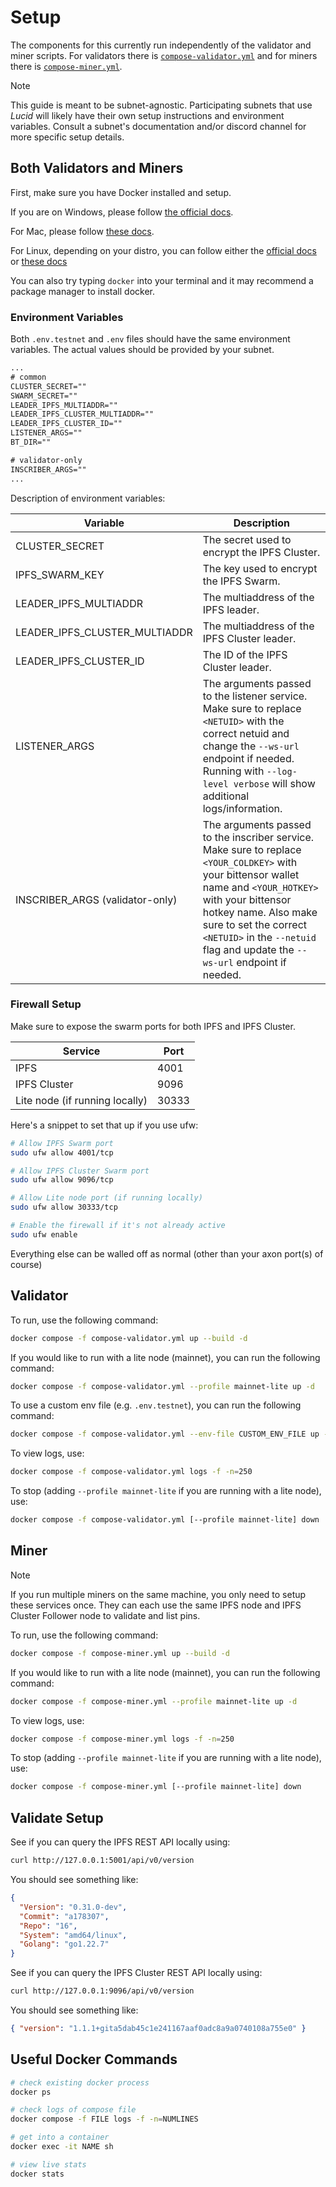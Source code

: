 # Setup

The components for this currently run independently of the validator and miner scripts. For validators there is [`compose-validator.yml`](../compose-validator.yml) and for miners there is [`compose-miner.yml`](../compose-miner.yml).

> [!NOTE]
> This guide is meant to be subnet-agnostic. Participating subnets that use _Lucid_ will likely have their own setup instructions and environment variables. Consult a subnet's documentation and/or discord channel for more specific setup details.

## Both Validators and Miners

First, make sure you have Docker installed and setup.

If you are on Windows, please follow [the official docs](https://docs.docker.com/desktop/install/windows-install/).

For Mac, please follow [these docs](https://docs.docker.com/desktop/install/mac-install/).

For Linux, depending on your distro, you can follow either the [official docs](https://docs.docker.com/engine/install/ubuntu/#install-using-the-repository) or [these docs](https://docs.sevenbridges.com/docs/install-docker-on-linux)

You can also try typing `docker` into your terminal and it may recommend a package manager to install docker.

### Environment Variables

Both `.env.testnet` and `.env` files should have the same environment variables. The actual values should be provided by your subnet.

```txt
...
# common
CLUSTER_SECRET=""
SWARM_SECRET=""
LEADER_IPFS_MULTIADDR=""
LEADER_IPFS_CLUSTER_MULTIADDR=""
LEADER_IPFS_CLUSTER_ID=""
LISTENER_ARGS=""
BT_DIR=""

# validator-only
INSCRIBER_ARGS=""
...
```

Description of environment variables:

| Variable                        | Description                                                                                                                                                                                                                                                                                 |
| ------------------------------- | ------------------------------------------------------------------------------------------------------------------------------------------------------------------------------------------------------------------------------------------------------------------------------------------- |
| CLUSTER_SECRET                  | The secret used to encrypt the IPFS Cluster.                                                                                                                                                                                                                                                |
| IPFS_SWARM_KEY                  | The key used to encrypt the IPFS Swarm.                                                                                                                                                                                                                                                     |
| LEADER_IPFS_MULTIADDR           | The multiaddress of the IPFS leader.                                                                                                                                                                                                                                                        |
| LEADER_IPFS_CLUSTER_MULTIADDR   | The multiaddress of the IPFS Cluster leader.                                                                                                                                                                                                                                                |
| LEADER_IPFS_CLUSTER_ID          | The ID of the IPFS Cluster leader.                                                                                                                                                                                                                                                          |
| LISTENER_ARGS                   | The arguments passed to the listener service. Make sure to replace `<NETUID>` with the correct netuid and change the `--ws-url` endpoint if needed. Running with `--log-level verbose` will show additional logs/information.                                                               |
| INSCRIBER_ARGS (validator-only) | The arguments passed to the inscriber service. Make sure to replace `<YOUR_COLDKEY>` with your bittensor wallet name and `<YOUR_HOTKEY>` with your bittensor hotkey name. Also make sure to set the correct `<NETUID>` in the `--netuid` flag and update the `--ws-url` endpoint if needed. |

### Firewall Setup

Make sure to expose the swarm ports for both IPFS and IPFS Cluster.

| Service                        | Port  |
| ------------------------------ | ----- |
| IPFS                           | 4001  |
| IPFS Cluster                   | 9096  |
| Lite node (if running locally) | 30333 |

Here's a snippet to set that up if you use ufw:

```bash
# Allow IPFS Swarm port
sudo ufw allow 4001/tcp

# Allow IPFS Cluster Swarm port
sudo ufw allow 9096/tcp

# Allow Lite node port (if running locally)
sudo ufw allow 30333/tcp

# Enable the firewall if it's not already active
sudo ufw enable
```

Everything else can be walled off as normal (other than your axon port(s) of course)

## Validator

To run, use the following command:

```bash
docker compose -f compose-validator.yml up --build -d
```

If you would like to run with a lite node (mainnet), you can run the following command:

```bash
docker compose -f compose-validator.yml --profile mainnet-lite up -d
```

To use a custom env file (e.g. `.env.testnet`), you can run the following command:

```bash
docker compose -f compose-validator.yml --env-file CUSTOM_ENV_FILE up --build -d
```

To view logs, use:

```bash
docker compose -f compose-validator.yml logs -f -n=250
```

To stop (adding `--profile mainnet-lite` if you are running with a lite node), use:

```bash
docker compose -f compose-validator.yml [--profile mainnet-lite] down
```

## Miner

> [!NOTE]
> If you run multiple miners on the same machine, you only need to setup these services once. They can each use the same IPFS node and IPFS Cluster Follower node to validate and list pins.

To run, use the following command:

```bash
docker compose -f compose-miner.yml up --build -d
```

If you would like to run with a lite node (mainnet), you can run the following command:

```bash
docker compose -f compose-miner.yml --profile mainnet-lite up -d
```

To view logs, use:

```bash
docker compose -f compose-miner.yml logs -f -n=250
```

To stop (adding `--profile mainnet-lite` if you are running with a lite node), use:

```bash
docker compose -f compose-miner.yml [--profile mainnet-lite] down
```

## Validate Setup

See if you can query the IPFS REST API locally using:

```bash
curl http://127.0.0.1:5001/api/v0/version
```

You should see something like:

```json
{
  "Version": "0.31.0-dev",
  "Commit": "a178307",
  "Repo": "16",
  "System": "amd64/linux",
  "Golang": "go1.22.7"
}
```

See if you can query the IPFS Cluster REST API locally using:

```bash
curl http://127.0.0.1:9096/api/v0/version
```

You should see something like:

```json
{ "version": "1.1.1+gita5dab45c1e241167aaf0adc8a9a0740108a755e0" }
```

## Useful Docker Commands

```bash
# check existing docker process
docker ps

# check logs of compose file
docker compose -f FILE logs -f -n=NUMLINES

# get into a container
docker exec -it NAME sh

# view live stats
docker stats
```
